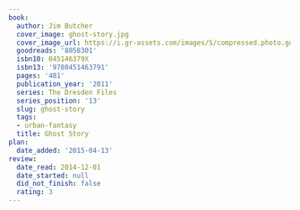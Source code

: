 ```yaml
---
book:
  author: Jim Butcher
  cover_image: ghost-story.jpg
  cover_image_url: https://i.gr-assets.com/images/S/compressed.photo.goodreads.com/books/1329104700l/8058301._SX98_.jpg
  goodreads: '8058301'
  isbn10: 045146379X
  isbn13: '9780451463791'
  pages: '481'
  publication_year: '2011'
  series: The Dresden Files
  series_position: '13'
  slug: ghost-story
  tags:
  - urban-fantasy
  title: Ghost Story
plan:
  date_added: '2015-04-13'
review:
  date_read: 2014-12-01
  date_started: null
  did_not_finish: false
  rating: 3
---
```

